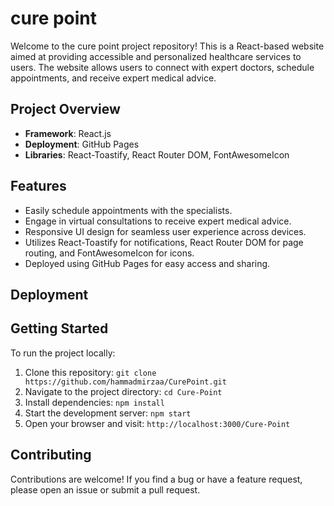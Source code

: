 # cure point

Welcome to the cure point project repository! This is a React-based website aimed at providing accessible and personalized healthcare services to users. The website allows users to connect with expert doctors, schedule appointments, and receive expert medical advice.

## Project Overview

- **Framework**: React.js
- **Deployment**: GitHub Pages
- **Libraries**: React-Toastify, React Router DOM, FontAwesomeIcon

## Features

- Easily schedule appointments with the specialists.
- Engage in virtual consultations to receive expert medical advice.
- Responsive UI design for seamless user experience across devices.
- Utilizes React-Toastify for notifications, React Router DOM for page routing, and FontAwesomeIcon for icons.
- Deployed using GitHub Pages for easy access and sharing.

## Deployment


## Getting Started

To run the project locally:

1. Clone this repository: `git clone https://github.com/hammadmirzaa/CurePoint.git`
2. Navigate to the project directory: `cd Cure-Point`
3. Install dependencies: `npm install`
4. Start the development server: `npm start`
5. Open your browser and visit: `http://localhost:3000/Cure-Point`

## Contributing

Contributions are welcome! If you find a bug or have a feature request, please open an issue or submit a pull request.

